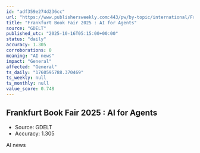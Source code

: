 ```yaml
---
id: "adf359e274d236cc"
url: "https://www.publishersweekly.com:443/pw/by-topic/international/Frankfurt-Book-Fair/article/98858-frankfurt-book-fair-2025-ai-for-agents.html"
title: "Frankfurt Book Fair 2025 : AI for Agents"
source: "GDELT"
published_utc: "2025-10-16T05:15:00+00:00"
status: "daily"
accuracy: 1.305
corroborations: 0
meaning: "AI news"
impact: "General"
affected: "General"
ts_daily: "1760595788.370469"
ts_weekly: null
ts_monthly: null
value_score: 0.748
---
```

## Frankfurt Book Fair 2025 : AI for Agents

- Source: GDELT
- Accuracy: 1.305

AI news
